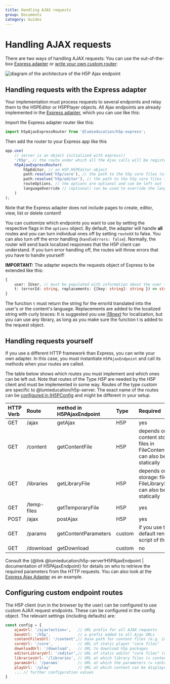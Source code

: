 ```yaml
---
title: Handling AJAX requests
group: Documents
category: Guides
---
```


# Handling AJAX requests

There are two ways of handling AJAX requests: You can use the out-of-the-box
[Express adapter](#handling-requests-with-the-express-adapter)
or [write your own custom router](#handling-requests-yourself):

![diagram of the architecture of the H5P Ajax endpoint](ajax-endpoint-architecture.svg)

## Handling requests with the Express adapter

Your implementation must process requests to several endpoints and relay them to
the H5PEditor or H5PPlayer objects. All Ajax endpoints are already implemented
in the [Express adapter](/packages/h5p-express/src/H5PAjaxRouter/H5PAjaxExpressRouter.ts),
which you can use like this:

Import the Express adapter router like this:

```typescript
import h5pAjaxExpressRouter from '@lumieducation/h5p-express';
```

Then add the router to your Express app like this

```javascript
app.use(
    // server is an object initialized with express()
    '/h5p', // the route under which all the Ajax calls will be registered
    h5pAjaxExpressRouter(
        h5pEditor, // an H5P.H5PEditor object
        path.resolve('h5p/core'), // the path to the h5p core files (of the player)
        path.resolve('h5p/editor'), // the path to the h5p core files (of the editor)
        routeOptions, // the options are optional and can be left out
        languageOverride // (optional) can be used to override the language used by i18next http middleware
    )
);
```

Note that the Express adapter does not include pages to create, editor, view,
list or delete content!

You can customize which endpoints you want to use by setting the respective
flags in the `options` object. By default, the adapter will handle **all**
routes and you can turn individual ones off by setting `routeXX` to false. You
can also turn off the error handling (`handleErrors: false`). Normally, the
router will send back localized responses that the H5P client can understand. If
you turn error handling off, the routes will throw errors that you have to
handle yourself!

**IMPORTANT:** The adapter expects the requests object of Express to be extended
like this:

```typescript
{
    user: IUser, // must be populated with information about the user (mostly id and access rights)
    t: (errorId: string, replacements: {[key: string]: string }) => string
}
```

The function `t` must return the string for the errorId translated into the
user's or the content's language. Replacements are added to the localized string
with curly braces: It is suggested you use [i18next](https://www.i18next.com/)
for localization, but you can use any library, as long as you make sure the
function t is added to the request object.

## Handling requests yourself

If you use a different HTTP framework than Express, you can write your own
adapter. In this case, you must instantiate `H5PAjaxEndpoint` and call its
methods when your routes are called.

The table below shows which routes you must implement and which ones can be left
out. Note that routes of the Type _H5P_ are needed by the H5P client and must be
implemented in some way. Routes of the type _custom_ are specific to
@lumieducation/h5p-server. The exact name of the routes can be [configured in
IH5PConfig](ajax-endpoints.md#configuring-custom-endpoint-routes) and might be
different in your setup.

| HTTP Verb | Route       | method in H5PAjaxEndpoint | Type   | Required                                                                              |
| :-------- | :---------- | :------------------------ | :----- | :------------------------------------------------------------------------------------ |
| GET       | /ajax       | getAjax                   | H5P    | yes                                                                                   |
| GET       | /content    | getContentFile            | H5P    | depends on content storage: files in FileContentStorage can also be served statically |
| GET       | /libraries  | getLibraryFile            | H5P    | depends on library storage: files in FileLibraryStorage can also be served statically |
| GET       | /temp-files | getTemporaryFile          | H5P    | yes                                                                                   |
| POST      | /ajax       | postAjax                  | H5P    | yes                                                                                   |
| GET       | /params     | getContentParameters      | custom | if you use the default renderer script of the editor                                  |
| GET       | /download   | getDownload               | custom | no                                                                                    |

Consult the {@link @lumieducation/h5p-server!H5PAjaxEndpoint | documentation of
H5PAjaxEndpoint} for details on who to retrieve the required parameters from the
HTTP requests. You can also look at the [Express Ajax
Adapter](/packages/h5p-express/src/H5PAjaxRouter/H5PAjaxExpressController.ts) as
an example.

## Configuring custom endpoint routes

The H5P client (run in the browser by the user) can be configured to use
custom AJAX request endpoints. These can be configured in the config object. The
relevant settings (including defaults) are:

```javascript
const config = {
    ajaxUrl: '/ajax?action=',   // URL prefix for all AJAX requests
    baseUrl: '/h5p',            // a prefix added to all Ajax URLs
    contentFilesUrl: '/content',// base path for content files (e.g. images, video)
    coreUrl: '/core',           // URL of static player "core files"
    downloadUrl: '/download',   // URL to download h5p packages
    editorLibraryUrl: '/editor',// URL of static editor "core files" (not the content types!)
    librariesUrl: '/libraries', // URL at which library files (= content types) can be retrieved
    paramsUrl: '/params'        // URL at which the parameters (= content.json) of content can be retrieved
    playUrl: '/play'            // URL at which content can be displayed
    ... // further configuration values
}
```
